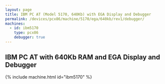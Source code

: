 ```yaml
---
layout: page
title: IBM PC AT (Model 5170, 640Kb) with EGA Display and Debugger
permalink: /devices/pcx86/machine/5170/ega/640kb/rev1/debugger/
machines:
  - id: ibm5170
    type: pcx86
    debugger: true
---
```


IBM PC AT with 640Kb RAM and EGA Display and Debugger
-----------------------------------------------------

{% include machine.html id="ibm5170" %}
